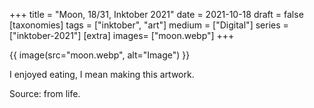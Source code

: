 +++
title = "Moon, 18/31, Inktober 2021"
date = 2021-10-18
draft =  false
[taxonomies]
tags = ["inktober", "art"]
medium = ["Digital"]
series = ["inktober-2021"]
[extra]
images= ["moon.webp"]
+++

{{ image(src="moon.webp", alt="Image") }}

I enjoyed eating, I mean making this artwork.

Source: from life.
